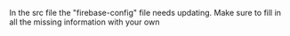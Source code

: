 In the src file the "firebase-config" file needs updating.
Make sure to fill in all the missing information with your own
